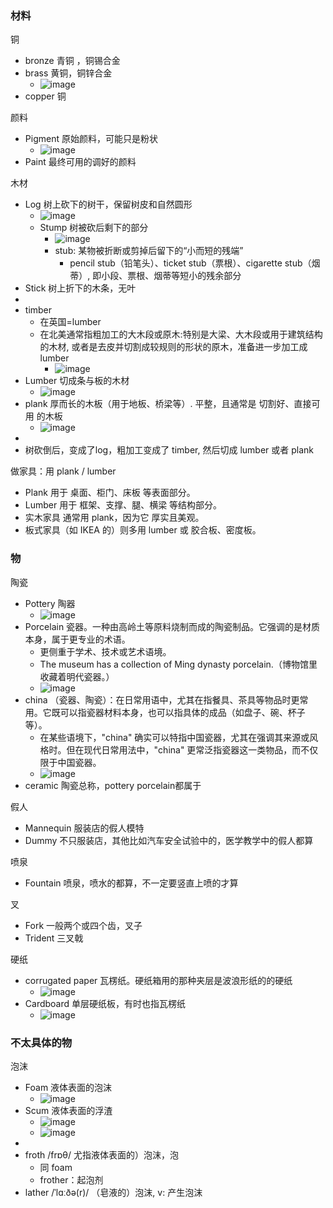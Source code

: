 ### 材料

铜
- bronze 青铜 ，铜锡合金
- brass 黄铜，铜锌合金
  - ![image](https://github.com/user-attachments/assets/64b5c20d-dfc5-4914-8fac-04b3fe1527d8)
- copper 铜

颜料
- Pigment 原始颜料，可能只是粉状
  - ![image](https://github.com/user-attachments/assets/b0dca921-1c60-4e35-907d-e52a800b455d)
- Paint 最终可用的调好的颜料

木材
- Log 树上砍下的树干，保留树皮和自然圆形
  - ![image](https://github.com/user-attachments/assets/14e9e24a-ac75-410a-8209-105c86d1b55b)
  - Stump 树被砍后剩下的部分
    - ![image](https://github.com/user-attachments/assets/8475938d-efc6-448c-ae72-16eb11cd1326)
    - stub: 某物被折断或剪掉后留下的“小而短的残端”
      - pencil stub（铅笔头）、ticket stub（票根）、cigarette stub（烟蒂）, 即小段、票根、烟蒂等短小的残余部分
- Stick 树上折下的木条，无叶
- 
- timber
  - 在英国=lumber
  - 在北美通常指粗加工的大木段或原木:特别是大梁、大木段或用于建筑结构的木材,  或者是去皮并切割成较规则的形状的原木，准备进一步加工成 lumber
    - ![image](https://github.com/user-attachments/assets/b02bd237-b2ee-4edf-8b0c-13335926a558)
- Lumber 切成条与板的木材
  - ![image](https://github.com/user-attachments/assets/77af762c-a49b-4798-808d-1f9a0eed76a7)
- plank 厚而长的木板（用于地板、桥梁等）. 平整，且通常是 切割好、直接可用 的木板
  - ![image](https://github.com/user-attachments/assets/2c0659e9-1918-4aa7-b720-88bdeb703e66)
-
- 树砍倒后，变成了log，粗加工变成了 timber, 然后切成 lumber 或者 plank

做家具：用 plank / lumber
- Plank 用于 桌面、柜门、床板 等表面部分。
- Lumber 用于 框架、支撑、腿、横梁 等结构部分。
- 实木家具 通常用 plank，因为它 厚实且美观。
- 板式家具（如 IKEA 的）则多用 lumber 或 胶合板、密度板。

### 物
陶瓷
- Pottery 陶器
  - ![image](https://github.com/user-attachments/assets/365b4771-55cf-4550-a2c3-00379630a8e0)
- Porcelain 瓷器。一种由高岭土等原料烧制而成的陶瓷制品。它强调的是材质本身，属于更专业的术语。
  - 更侧重于学术、技术或艺术语境。
  - The museum has a collection of Ming dynasty porcelain.（博物馆里收藏着明代瓷器。）
  - ![image](https://github.com/user-attachments/assets/de2f6525-9b80-40f6-b694-1fa213e41c2c)
- china （瓷器、陶瓷）：在日常用语中，尤其在指餐具、茶具等物品时更常用。它既可以指瓷器材料本身，也可以指具体的成品（如盘子、碗、杯子等）。
  - 在某些语境下，"china" 确实可以特指中国瓷器，尤其在强调其来源或风格时。但在现代日常用法中，"china" 更常泛指瓷器这一类物品，而不仅限于中国瓷器。
  - ![image](https://github.com/user-attachments/assets/a1a2e96c-8780-4ee8-9fa5-6e886b4b9459)
- ceramic 陶瓷总称，pottery porcelain都属于

假人
- Mannequin 服装店的假人模特
- Dummy 不只服装店，其他比如汽车安全试验中的，医学教学中的假人都算

喷泉
- Fountain 喷泉，喷水的都算，不一定要竖直上喷的才算

叉
- Fork 一般两个或四个齿，叉子
- Trident 三叉戟

硬纸
- corrugated paper 瓦楞纸。硬纸箱用的那种夹层是波浪形纸的的硬纸
  - ![image](https://github.com/user-attachments/assets/c2d3df6c-5200-4400-9278-232f9b373e17)
- Cardboard 单层硬纸板，有时也指瓦楞纸
  - ![image](https://github.com/user-attachments/assets/902f95b9-c736-4bb4-98ec-67bddddb8cb1)

### 不太具体的物

泡沫
- Foam 液体表面的泡沫
  - ![image](https://github.com/user-attachments/assets/20437208-63d2-471c-b02a-40c92c8386da)
- Scum 液体表面的浮渣
  - ![image](https://github.com/user-attachments/assets/d8e78002-6def-46fd-8c80-72c6d1aaa930)
  - ![image](https://github.com/user-attachments/assets/10193b40-7815-42ca-af4c-ad3e126fd378)
- 
- froth /frɒθ/ 尤指液体表面的）泡沫，泡
  - 同 foam
  - frother：起泡剂
- lather /ˈlɑːðə(r)/ （皂液的）泡沫, v: 产生泡沫

